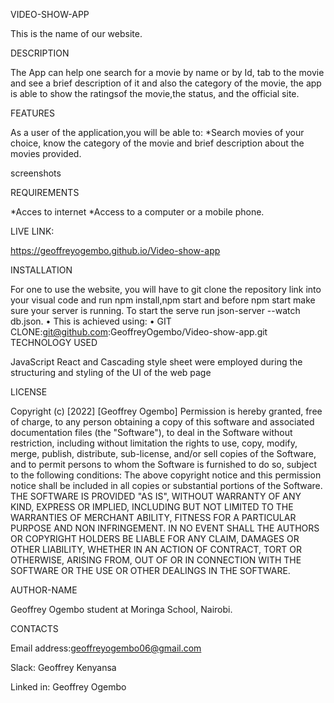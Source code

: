 

VIDEO-SHOW-APP

This is the name of our website.

DESCRIPTION

The App can help one search for a movie by name or by Id, tab to the movie and see a brief description of it and also the category of the movie, the app is able to show the ratingsof the movie,the status, and the official site. 

FEATURES

As a user of the application,you will be able to: *Search movies of your choice, know the category of the movie and brief description about the movies
provided. 

screenshots




REQUIREMENTS

*Acces to internet *Access to a computer or a mobile phone.

LIVE LINK:

https://geoffreyogembo.github.io/Video-show-app

INSTALLATION

For one to use the website, you will have to git clone the repository link into your visual code and run npm install,npm start and before npm start make sure your server is running. To start the serve run json-server --watch db.json. • This is achieved using: • GIT CLONE:git@github.com:GeoffreyOgembo/Video-show-app.git
TECHNOLOGY USED

JavaScript React and Cascading style sheet were employed during the structuring and styling of the UI of the web page

LICENSE

Copyright (c) [2022] [Geoffrey Ogembo] Permission is hereby granted, free of charge, to any person obtaining a copy of this software and associated documentation files (the "Software"), to deal in the Software without restriction, including without limitation the rights to use, copy, modify, merge, publish, distribute, sub-license, and/or sell copies of the Software, and to permit persons to whom the Software is furnished to do so, subject to the following conditions: The above copyright notice and this permission notice shall be included in all copies or substantial portions of the Software.
THE SOFTWARE IS PROVIDED "AS IS", WITHOUT WARRANTY OF ANY KIND, EXPRESS OR IMPLIED, INCLUDING BUT NOT LIMITED TO THE WARRANTIES OF MERCHANT ABILITY, FITNESS FOR A PARTICULAR PURPOSE AND NON INFRINGEMENT. IN NO EVENT SHALL THE AUTHORS OR COPYRIGHT HOLDERS BE LIABLE FOR ANY CLAIM, DAMAGES OR OTHER LIABILITY, WHETHER IN AN ACTION OF CONTRACT, TORT OR OTHERWISE, ARISING FROM, OUT OF OR IN CONNECTION WITH THE SOFTWARE OR THE USE OR OTHER DEALINGS IN THE SOFTWARE.

AUTHOR-NAME

Geoffrey Ogembo student at Moringa School, Nairobi.

CONTACTS

Email address:geoffreyogembo06@gmail.com 

Slack: Geoffrey Kenyansa 

Linked in: Geoffrey Ogembo
